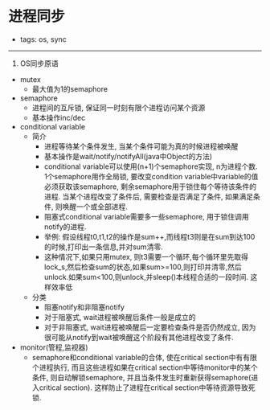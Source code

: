 # 进程同步

- tags: os, sync

------

1. OS同步原语
  - mutex
    - 最大值为1的semaphore
  - semaphore
    - 进程间的互斥锁, 保证同一时刻有限个进程访问某个资源
    - 基本操作inc/dec
  - conditional variable
    - 简介
      - 进程等待某个条件发生, 当某个条件可能为真的时候进程被唤醒
      - 基本操作是wait/notify/notifyAll(java中Object的方法)
      - conditional variable可以使用(n+1)个semaphore实现, n为进程个数. 1个semaphore用作全局锁, 要改变condition variable中variable的值必须获取该semaphore, 剩余semaphore用于锁住每个等待该条件的进程. 当某个进程改变了条件后, 需要检查是否满足了条件, 如果满足条件, 则唤醒一个或全部进程.
      - 阻塞式conditional variable需要多一些semaphore, 用于锁住调用notify的进程.
      - 举例: 假设线程t0,t1,t2的操作是sum++,而线程t3则是在sum到达100的时候,打印出一条信息,并对sum清零.
      - 这种情况下,如果只用mutex, 则t3需要一个循环,每个循环里先取得lock_s,然后检查sum的状态,如果sum>=100,则打印并清零,然后unlock.如果sum<100,则unlock,并sleep()本线程合适的一段时间. 这样效率低
    - 分类
      - 阻塞notify和非阻塞notify
      - 对于阻塞式, wait进程被唤醒后条件一般是成立的
      - 对于非阻塞式, wait进程被唤醒后一定要检查条件是否仍然成立, 因为很可能从notify到wait被唤醒这个阶段有其他进程改变了条件.
  - monitor(管程,监视器)
    - semaphore和conditional variable的合体, 使在critical section中有有限个进程执行, 而且这些进程如果在critical section中等待monitor中的某个条件, 则自动解锁semaphore, 并且当条件发生时重新获得semaphore(进入critical section). 这样防止了进程在critical section中等待资源导致死锁.
